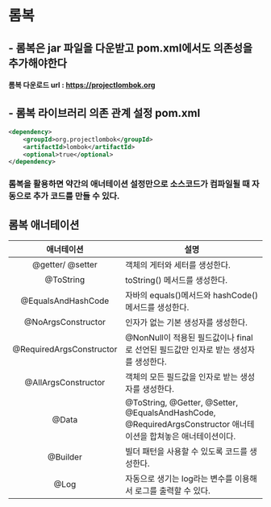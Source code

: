 # 롬복

## - 롬복은 jar 파일을 다운받고 pom.xml에서도 의존성을 추가해야한다

#### 롬복 다운로드 url : https://projectlombok.org

## - 롬복 라이브러리 의존 관계 설정 pom.xml
```xml
<dependency>
    <groupId>org.projectlombok</groupId>
    <artifactId>lombok</artifactId>
    <optional>true</optional>
</dependency>
```

### 롬복을 활용하면 약간의 애너테이션 설정만으로 소스코드가 컴파일될 때 자동으로 추가 코드를 만들 수 있다.

## 롬복 애너테이션
|애너테이션|설명|
|:---:|---|
|@getter/ @setter|객체의 게터와 세터를 생성한다.|
|@ToString|toString() 메서드를 생성한다.|
|@EqualsAndHashCode|자바의 equals()메서드와 hashCode()메서드를 생성한다.|
|@NoArgsConstructor|인자가 없는 기본 생성자를 생성한다.|
|@RequiredArgsConstructor|@NonNull이 적용된 필드값이나 final로 선언된 필드값만 인자로 받는 생성자를 생성한다.|
|@AllArgsConstructor|객체의 모든 필드값을 인자로 받는 생성자를 생성한다.|
|@Data|@ToString, @Getter, @Setter, @EqualsAndHashCode, @RequiredArgsConstructor 애너테이션을 합쳐놓은 애너테이션이다.|
|@Builder|빌더 패턴을 사용할 수 있도록 코드를 생성한다.|
|@Log|자동으로 생기는 log라는 변수를 이용해서 로그를 출력할 수 있다.|

